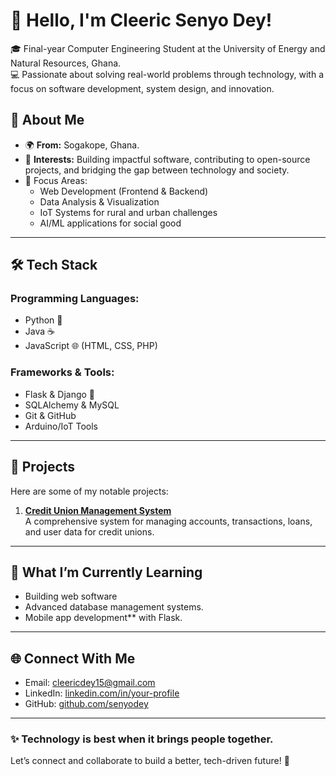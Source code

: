 # 👋 Hello, I'm Cleeric Senyo Dey!

🎓 Final-year Computer Engineering Student at the University of Energy and Natural Resources, Ghana.  
💻 Passionate about solving real-world problems through technology, with a focus on software development, system design, and innovation.


## 🚀 About Me
- 🌍 **From:** Sogakope, Ghana.
- 🎯 **Interests:** Building impactful software, contributing to open-source projects, and bridging the gap between technology and society.
- 🔭 Focus Areas:
  - Web Development (Frontend & Backend)
  - Data Analysis & Visualization
  - IoT Systems for rural and urban challenges
  - AI/ML applications for social good

---

## 🛠 Tech Stack
### Programming Languages:
- Python 🐍
- Java ☕
- JavaScript 🌐 (HTML, CSS, PHP)

### Frameworks & Tools:
- Flask & Django 🌟
- SQLAlchemy & MySQL
- Git & GitHub
- Arduino/IoT Tools

---

## 🌟 Projects
Here are some of my notable projects:
1. **[Credit Union Management System](https://github.com/senyodey/Credit-Union-Management-System)**  
   A comprehensive system for managing accounts, transactions, loans, and user data for credit unions.


---

## 🧩 **What I’m Currently Learning**
- Building web software
- Advanced database management systems.
- Mobile app development** with Flask.

---

## 🌐 Connect With Me
- Email: cleericdey15@gmail.com
- LinkedIn: [linkedin.com/in/your-profile](www.linkedin.com/in/cleeric-dey-02303822a)
- GitHub: [github.com/senyodey](https://github.com/senyodey)

---

### ✨ Technology is best when it brings people together.
Let’s connect and collaborate to build a better, tech-driven future! 🚀  
